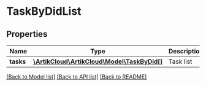 # TaskByDidList

## Properties
Name | Type | Description | Notes
------------ | ------------- | ------------- | -------------
**tasks** | [**\ArtikCloud\ArtikCloud\Model\TaskByDid[]**](TaskByDid.md) | Task list | [optional] 

[[Back to Model list]](../README.md#documentation-for-models) [[Back to API list]](../README.md#documentation-for-api-endpoints) [[Back to README]](../README.md)


